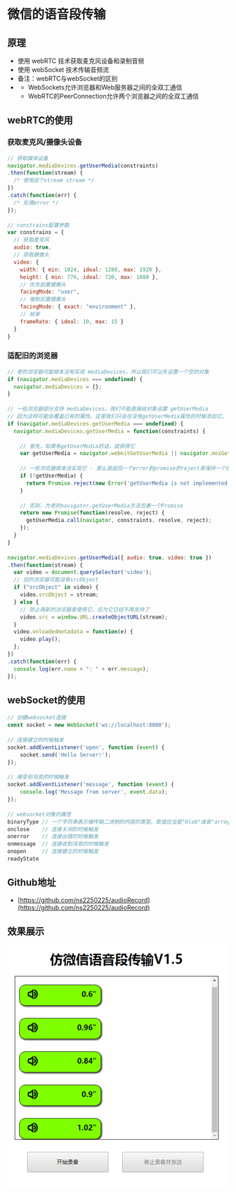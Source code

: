 # 微信的语音段传输

## 原理

* 使用 webRTC 技术获取麦克风设备和录制音频
* 使用 webSocket 技术传输音频流
* 备注：webRTC与webSocket的区别
* * WebSockets允许浏览器和Web服务器之间的全双工通信
  * WebRTC的PeerConnection允许两个浏览器之间的全双工通信

## webRTC的使用

### 获取麦克风/摄像头设备

```javascript
// 获取媒体设备
navigator.mediaDevices.getUserMedia(constraints)
.then(function(stream) {
  /* 使用这个stream stream */
})
.catch(function(err) {
  /* 处理error */
});

// constrains配置参数
var constrains = {
  // 获取麦克风
  audio: true,
  // 获取摄像头
  video: {
    width: { min: 1024, ideal: 1280, max: 1920 },
    height: { min: 776, ideal: 720, max: 1080 },
    // 优先前置摄像头
    facingMode: "user",
    // 强制后置摄像头
    facingMode: { exact: "environment" },
    // 帧率
    frameRate: { ideal: 10, max: 15 }
  }
}
```

### 适配旧的浏览器

```javascript
// 老的浏览器可能根本没有实现 mediaDevices，所以我们可以先设置一个空的对象
if (navigator.mediaDevices === undefined) {
  navigator.mediaDevices = {};
}

// 一些浏览器部分支持 mediaDevices。我们不能直接给对象设置 getUserMedia 
// 因为这样可能会覆盖已有的属性。这里我们只会在没有getUserMedia属性的时候添加它。
if (navigator.mediaDevices.getUserMedia === undefined) {
  navigator.mediaDevices.getUserMedia = function(constraints) {

    // 首先，如果有getUserMedia的话，就获得它
    var getUserMedia = navigator.webkitGetUserMedia || navigator.mozGetUserMedia;

    // 一些浏览器根本没实现它 - 那么就返回一个error到promise的reject来保持一个统一的接口
    if (!getUserMedia) {
      return Promise.reject(new Error('getUserMedia is not implemented in this browser'));
    }

    // 否则，为老的navigator.getUserMedia方法包裹一个Promise
    return new Promise(function(resolve, reject) {
      getUserMedia.call(navigator, constraints, resolve, reject);
    });
  }
}

navigator.mediaDevices.getUserMedia({ audio: true, video: true })
.then(function(stream) {
  var video = document.querySelector('video');
  // 旧的浏览器可能没有srcObject
  if ("srcObject" in video) {
    video.srcObject = stream;
  } else {
    // 防止再新的浏览器里使用它，应为它已经不再支持了
    video.src = window.URL.createObjectURL(stream);
  }
  video.onloadedmetadata = function(e) {
    video.play();
  };
})
.catch(function(err) {
  console.log(err.name + ": " + err.message);
});
```

## webSocket的使用

```javascript
// 创建websocket连接
const socket = new WebSocket('ws://localhost:8080');

// 连接建立的时候触发
socket.addEventListener('open', function (event) {
    socket.send('Hello Server!');
});

// 接受到消息的时候触发
socket.addEventListener('message', function (event) {
    console.log('Message from server', event.data);
});

// websocket对象的属性
binaryType // 一个字符串表示被传输二进制的内容的类型。取值应当是"blob"或者"arraybuffer"。
onclose    // 连接关闭的时候触发
onerror    // 连接出错的时候触发
onmessage  // 连接收到消息的时候触发
onopen     // 连接建立的时候触发
readyState 	
```

## Github地址

* [https://github.com/ns2250225/audioRecord](https://github.com/ns2250225/audioRecord)

## 效果展示

![](../.gitbook/assets/1%20%281%29.png)

